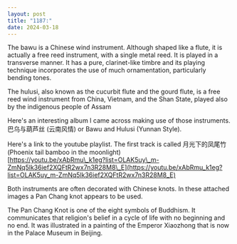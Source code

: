 ```yaml
---
layout: post
title: "1187:"
date: 2024-03-18
---
```


The bawu is a Chinese wind instrument. Although shaped like a flute, it is actually a free reed instrument, with a single metal reed. It is played in a transverse manner. It has a pure, clarinet-like timbre and its playing technique incorporates the use of much ornamentation, particularly bending tones.

The hulusi, also known as the cucurbit flute and the gourd flute, is a free reed wind instrument from China, Vietnam, and the Shan State, played also by the indigenous people of Assam

Here's an interesting album I came across making use of those instruments.  
巴乌与葫芦丝 (云南风情) or Bawu and Hulusi (Yunnan Style).

Here's a link to the youtube playlist. The first track is called 月光下的凤尾竹 (Phoenix tail bamboo in the moonlight)  
[https://youtu.be/xAbRmu\_k1eg?list=OLAK5uy\_m-ZmNq5lk36ief2XQFtR2wx7n3R28M8\_E](https://youtu.be/xAbRmu_k1eg?list=OLAK5uy_m-ZmNq5lk36ief2XQFtR2wx7n3R28M8_E)

Both instruments are often decorated with Chinese knots. In these attached images a Pan Chang knot appears to be used.

The Pan Chang Knot is one of the eight symbols of Buddhism. It communicates that religion's belief in a cycle of life with no beginning and no end. It was illustrated in a painting of the Emperor Xiaozhong that is now in the Palace Museum in Beijing.
